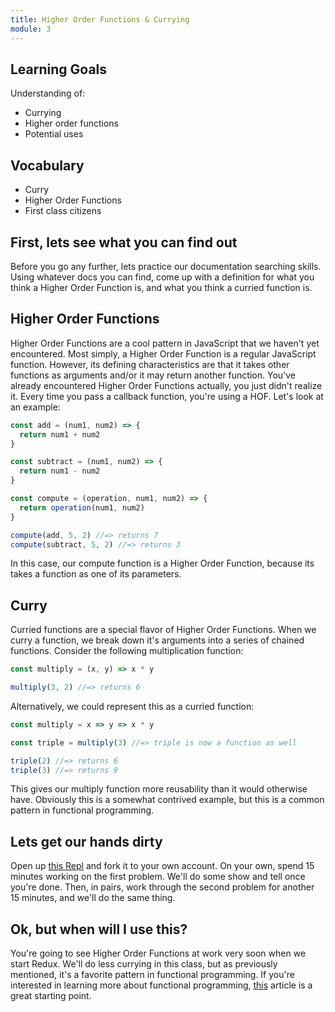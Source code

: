 ```yaml
---
title: Higher Order Functions & Currying
module: 3
---
```


## Learning Goals
Understanding of:
* Currying
* Higher order functions
* Potential uses

## Vocabulary
* Curry
* Higher Order Functions
* First class citizens

## First, lets see what you can find out
Before you go any further, lets practice our documentation searching skills.
Using whatever docs you can find, come up with a definition for what you think a
Higher Order Function is, and what you think a curried function is.

## Higher Order Functions
Higher Order Functions are a cool pattern in JavaScript that we haven't yet
encountered. Most simply, a Higher Order Function is a regular JavaScript
function. However, its defining characteristics are that it takes other
functions as arguments and/or it may return another function. You've already
encountered Higher Order Functions actually, you just didn't realize it. Every
time you pass a callback function, you're using a HOF. Let's look at an example:

```javascript
const add = (num1, num2) => {
  return num1 + num2
}

const subtract = (num1, num2) => {
  return num1 - num2
}

const compute = (operation, num1, num2) => {
  return operation(num1, num2)
}

compute(add, 5, 2) //=> returns 7
compute(subtract, 5, 2) //=> returns 3
```

In this case, our compute function is a Higher Order Function, because its takes
a function as one of its parameters.

## Curry
Curried functions are a special flavor of Higher Order Functions. When we curry
a function, we break down it's arguments into a series of chained functions.
Consider the following multiplication function:

```javascript
const multiply = (x, y) => x * y

multiply(3, 2) //=> returns 6
```

Alternatively, we could represent this as a curried function:

```javascript
const multiply = x => y => x * y

const triple = multiply(3) //=> triple is now a function as well

triple(2) //=> returns 6
triple(3) //=> returns 9
```

This gives our multiply function more reusability than it would otherwise have.
Obviously this is a somewhat contrived example, but this is a common pattern in
functional programming.

## Lets get our hands dirty

Open up [this Repl](https://repl.it/@wvmitchell/ninjaCurryStart) and fork it to
your own account. On your own, spend 15 minutes working on the first problem.
We'll do some show and tell once you're done. Then, in pairs, work through the
second problem for another 15 minutes, and we'll do the same thing.

## Ok, but when will I use this?

You're going to see Higher Order Functions at work very soon when we start
Redux. We'll do less currying in this class, but as previously mentioned, it's a
favorite pattern in functional programming. If you're interested in learning
more about functional programming,
[this](https://opensource.com/article/17/6/functional-javascript) article is a
great starting point.
